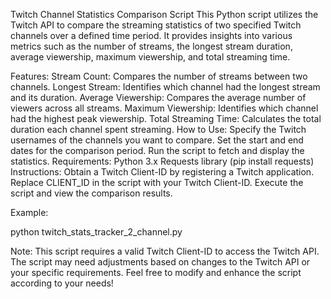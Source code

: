 Twitch Channel Statistics Comparison Script
This Python script utilizes the Twitch API to compare the streaming statistics of two specified Twitch channels over a defined time period. It provides insights into various metrics such as the number of streams, the longest stream duration, average viewership, maximum viewership, and total streaming time.

Features:
Stream Count: Compares the number of streams between two channels.
Longest Stream: Identifies which channel had the longest stream and its duration.
Average Viewership: Compares the average number of viewers across all streams.
Maximum Viewership: Identifies which channel had the highest peak viewership.
Total Streaming Time: Calculates the total duration each channel spent streaming.
How to Use:
Specify the Twitch usernames of the channels you want to compare.
Set the start and end dates for the comparison period.
Run the script to fetch and display the statistics.
Requirements:
Python 3.x
Requests library (pip install requests)
Instructions:
Obtain a Twitch Client-ID by registering a Twitch application.
Replace CLIENT_ID in the script with your Twitch Client-ID.
Execute the script and view the comparison results.

Example:

python twitch_stats_tracker_2_channel.py

Note:
This script requires a valid Twitch Client-ID to access the Twitch API.
The script may need adjustments based on changes to the Twitch API or your specific requirements.
Feel free to modify and enhance the script according to your needs!
